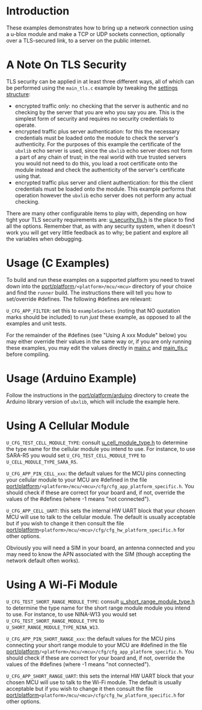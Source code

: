 # Introduction
These examples demonstrates how to bring up a network connection using a u-blox module and make a TCP or UDP sockets connection, optionally over a TLS-secured link, to a server on the public internet.

# A Note On TLS Security
TLS security can be applied in at least three different ways, all of which can be performed using the `main_tls.c` example by tweaking the [settings structure](/common/security/api/u_security_tls.h#L283):

- encrypted traffic only: no checking that the server is authentic and no checking by the server that you are who you say you are.  This is the simplest form of security and requires no security credentials to operate.
- encrypted traffic plus server authentication: for this the necessary credentials must be loaded onto the module to check the server's authenticity.  For the purposes of this example the certificate of the `ubxlib` echo server is used, since the `ubxlib` echo server does not form a part of any chain of trust; in the real world with true trusted servers you would not need to do this, you load a root certificate onto the module instead and check the authenticity of the server's certificate using that.
- encrypted traffic plus server and client authentication: for this the client credentials must be loaded onto the module.  This example performs that operation however the `ubxlib` echo server does not perform any actual checking.

There are many other configurable items to play with, depending on how tight your TLS security requirements are: [u_security_tls.h](/common/security/api/u_security_tls.h) is the place to find all the options.  Remember that, as with any security system, when it doesn't work you will get very little feedback as to why; be patient and explore all the variables when debugging.

# Usage (C Examples)
To build and run these examples on a supported platform you need to travel down into the [port/platform](/port/platform)`/<platform>/mcu/<mcu>` directory of your choice and find the `runner` build.  The instructions there will tell you how to set/override \#defines.  The following \#defines are relevant:

`U_CFG_APP_FILTER`: set this to `exampleSockets` (noting that NO quotation marks should be included) to run *just* these example, as opposed to all the examples and unit tests.

For the remainder of the \#defines (see "Using A xxx Module" below) you may either override their values in the same way or, if you are only running these examples, you may edit the values directly in [main.c](main.c) and [main_tls.c](main_tls.c) before compiling.

# Usage (Arduino Example)
Follow the instructions in the [port/platform/arduino](/port/platform/arduino) directory to create the Arduino library version of `ubxlib`, which will include the example here.

# Using A Cellular Module

`U_CFG_TEST_CELL_MODULE_TYPE`: consult [u_cell_module_type.h](/cell/api/u_cell_module_type.h) to determine the type name for the cellular module you intend to use.  For instance, to use SARA-R5 you would set `U_CFG_TEST_CELL_MODULE_TYPE` to `U_CELL_MODULE_TYPE_SARA_R5`.

`U_CFG_APP_PIN_CELL_xxx`: the default values for the MCU pins connecting your cellular module to your MCU are \#defined in the file [port/platform](/port/platform)`/<platform>/mcu/<mcu>/cfg/cfg_app_platform_specific.h`.  You should check if these are correct for your board and, if not, override the values of the \#defines (where -1 means "not connected").

`U_CFG_APP_CELL_UART`: this sets the internal HW UART block that your chosen MCU will use to talk to the cellular module.  The default is usually acceptable but if you wish to change it then consult the file [port/platform](/port/platform)`<platform>/mcu/<mcu>/cfg/cfg_hw_platform_specific.h` for other options.

Obviously you will need a SIM in your board, an antenna connected and you may need to know the APN associated with the SIM (though accepting the network default often works).

# Using A Wi-Fi Module

`U_CFG_TEST_SHORT_RANGE_MODULE_TYPE`: consult [u_short_range_module_type.h](/common/short_range/api/u_short_range_module_type.h) to determine the type name for the short range module module you intend to use.  For instance, to use NINA-W13 you would set `U_CFG_TEST_SHORT_RANGE_MODULE_TYPE` to `U_SHORT_RANGE_MODULE_TYPE_NINA_W13`.

`U_CFG_APP_PIN_SHORT_RANGE_xxx`: the default values for the MCU pins connecting your short range module to your MCU are \#defined in the file [port/platform](/port/platform)`/<platform>/mcu/<mcu>/cfg/cfg_app_platform_specific.h`.  You should check if these are correct for your board and, if not, override the values of the \#defines (where -1 means "not connected").

`U_CFG_APP_SHORT_RANGE_UART`: this sets the internal HW UART block that your chosen MCU will use to talk to the Wi-Fi module.  The default is usually acceptable but if you wish to change it then consult the file [port/platform](/port/platform)`<platform>/mcu/<mcu>/cfg/cfg_hw_platform_specific.h` for other options.
